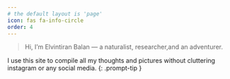 ```yaml
---
# the default layout is 'page'
icon: fas fa-info-circle
order: 4
---
```


> Hi, I’m Elvintiran Balan — a naturalist, researcher,and an adventurer.

I use this site to compile all my thoughts and pictures without cluttering instagram or any social media. 
{: .prompt-tip }
